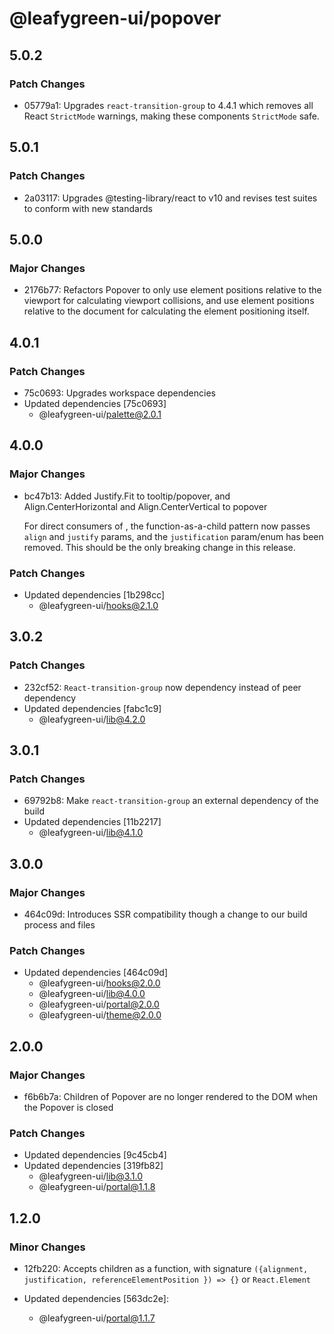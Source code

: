 # @leafygreen-ui/popover

## 5.0.2

### Patch Changes

- 05779a1: Upgrades `react-transition-group` to 4.4.1 which removes all React `StrictMode` warnings, making these components `StrictMode` safe.

## 5.0.1

### Patch Changes

- 2a03117: Upgrades @testing-library/react to v10 and revises test suites to conform with new standards

## 5.0.0

### Major Changes

- 2176b77: Refactors Popover to only use element positions relative to the viewport for calculating viewport collisions, and use element positions relative to the document for calculating the element positioning itself.

## 4.0.1

### Patch Changes

- 75c0693: Upgrades workspace dependencies
- Updated dependencies [75c0693]
  - @leafygreen-ui/palette@2.0.1

## 4.0.0

### Major Changes

- bc47b13: Added Justify.Fit to tooltip/popover, and Align.CenterHorizontal and Align.CenterVertical to popover

  For direct consumers of <Popover>, the function-as-a-child pattern now passes `align` and `justify` params,
  and the `justification` param/enum has been removed. This should be the only breaking change in this release.

### Patch Changes

- Updated dependencies [1b298cc]
  - @leafygreen-ui/hooks@2.1.0

## 3.0.2

### Patch Changes

- 232cf52: `React-transition-group` now dependency instead of peer dependency
- Updated dependencies [fabc1c9]
  - @leafygreen-ui/lib@4.2.0

## 3.0.1

### Patch Changes

- 69792b8: Make `react-transition-group` an external dependency of the build
- Updated dependencies [11b2217]
  - @leafygreen-ui/lib@4.1.0

## 3.0.0

### Major Changes

- 464c09d: Introduces SSR compatibility though a change to our build process and files

### Patch Changes

- Updated dependencies [464c09d]
  - @leafygreen-ui/hooks@2.0.0
  - @leafygreen-ui/lib@4.0.0
  - @leafygreen-ui/portal@2.0.0
  - @leafygreen-ui/theme@2.0.0

## 2.0.0

### Major Changes

- f6b6b7a: Children of Popover are no longer rendered to the DOM when the Popover is closed

### Patch Changes

- Updated dependencies [9c45cb4]
- Updated dependencies [319fb82]
  - @leafygreen-ui/lib@3.1.0
  - @leafygreen-ui/portal@1.1.8

## 1.2.0

### Minor Changes

- 12fb220: Accepts children as a function, with signature `({alignment, justification, referenceElementPosition }) => {}` or `React.Element`

- Updated dependencies [563dc2e]:
  - @leafygreen-ui/portal@1.1.7

